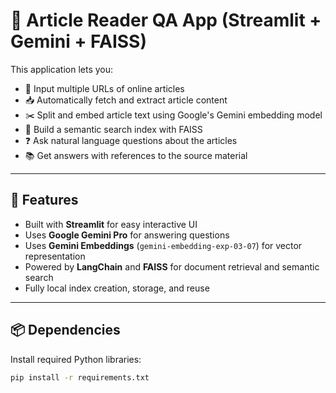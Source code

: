 # 📰 Article Reader QA App (Streamlit + Gemini + FAISS)

This application lets you:
- 🔗 Input multiple URLs of online articles
- 📥 Automatically fetch and extract article content
- ✂️ Split and embed article text using Google's Gemini embedding model
- 🧠 Build a semantic search index with FAISS
- ❓ Ask natural language questions about the articles
- 📚 Get answers with references to the source material

---

## 🚀 Features

- Built with **Streamlit** for easy interactive UI
- Uses **Google Gemini Pro** for answering questions
- Uses **Gemini Embeddings** (`gemini-embedding-exp-03-07`) for vector representation
- Powered by **LangChain** and **FAISS** for document retrieval and semantic search
- Fully local index creation, storage, and reuse

---

## 📦 Dependencies

Install required Python libraries:

```bash
pip install -r requirements.txt

